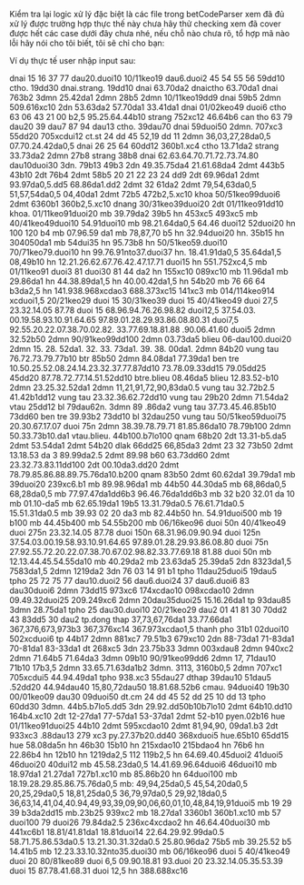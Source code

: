 Kiểm tra lại logic xử lý đặc biệt là các file trong betCodeParser xem đã đủ xử lý được trường hợp thực thế này chưa hãy thử checking xem đã cover được hết các case dưới đây chưa nhé, nếu chỗ nào chưa rõ, tổ hợp mã nào lỗi hãy nói cho tôi biết, tôi sẽ chỉ cho bạn:

Ví dụ thực tế user nhập input sau:

dnai
15 16 37 77 dau20.duoi10
10/11keo19 dau6.duoi2
45 54 55 56 59dd10
ctho.
19dd30
dnai.strang.
19dd10
dnai
63.70da2
dnaictho
63.70da1
dnai
763b2
3dmn
25.42da1
2dmn
28b5
2dmn
10/11keo19dd9
dnai
59b5
2dmn
509.616xc10
2dn
53.63da2
57.70da1
33.41da1
dnai
01/02keo49 duoi6
ctho
63 06 43 21 00 b2,5
95.25.64.44b10
strang
752xc12
46.64b6
can tho 63 79 dau20
39 dau7
87 94 dau13
ctho.
39dau70
dnai
59duoi50
2dmn.
707xc3
55dd20
705xcdui12
ct.st
24 dd 45
52,19 dd 11
2dmn
36,03,27,28da0,5
07.70.24.42da0,5
dnai
26 25 64 60dd12
360b1.xc4
ctho
13.71da2
strang
33.73da2
2dmn
27b8
strang
38b8
dnai
62.63.64.70.71.72.73.74.80 dau10duoi30
3dn.
79b13
49b3
2dn
49.35.75da4
21.61.68da4
2dmt
443b5
43b10
2dt
76b4
2dmt
58b5
20 21 22 23 24 dd9
2dt
69.96da1
2dmt
93.97da0,5.dd5
68.86da1.dd2
2dmt
32 61da2
2dmt
79,54,63da0,5
51,57,54da0,5
04,40da1
2dmt
72b5
472b2,5.xc10
khoa
50/51keo99duoi6
2dmt
6360b1
360b2,5.xc10
dnang
30/31keo39duoi20
2dt
01/11keo91dd10
khoa.
01/11keo91duoi20
mb
39.79da2
39b5
hn
453xc5
493xc5
mb
40/41keo49duoi10
54.91duoi10
mb
98.21.64da0,5
64.46 duoi12
52duoi20
hn
100 120 b4
mb
07.96.59 da1
mb
78,87,70 b5
hn
32.94duoi20
hn.
35b15
hn
304050da1
mb
54dui35
hn
95.73b8
hn
50/51keo59.duoi10
70/71keo79.duoi10
hn
99.76.91nto37.duoi37
hn.
18.41.91da0,5
35.64da1,5
08,49b10
hn
12.21.26.62.67.76.42.47.17.71 duoi15
hn
551.752xc4,5
mb
01/11keo91 duoi3
81 duoi30
81 44 da2
hn
155xc10
089xc10
mb
11.96da1
mb
29.86da1
hn
44.38.89da1,5
hn
40.00.42da1,5
hn
54b20
mb 76 66 64 b3da2,5
hn
141.938.968xcdao3
688.373xc15
141xc3
mb
014/114keo914 xcduoi1,5
20/21keo29 duoi 15
30/31keo39 duoi 15
40/41keo49 duoi 27,5
23.32.14.05 87.78 duoi 15
68.96.94.76.26.98.82 duoi12,5
37.54.03. 00.19.58.93.10.91.64.65 97.89.01.28.29.93.86.08.80.31 duoi7,5
92.55.20.22.07.38.70.02.82. 33.77.69.18.81.88 .90.06.41.60 duoi5
2dmn
32.52b50
2dmn
90/91keo99dd100
2dmn
03.73da5
blieu
06-dau100.duoi20
2dmn 15. 28. 52da1. 32. 33. 73da1. 39. 38. 00da1.
2dmn
84b20
vung tau
76.72.73.79.77b10
btr
85b50
2dmn
84.08da1
77.39da1
ben tre
10.50.25.52.08.24.14.23.32.37.77.87dd10
73.78.09.33dd15
79.05dd25
45dd20
87.78.72.77.14.51.52dd10
btre.blieu
08.46da5
blieu
12.83.52-b10
2dmn
23.25.32.52da1
2dmn
11,21,91,72,90,83da0.5
vung tau
32.72b2.5
41.42b1dd12
vung tau
23.32.36.62.72dd10
vung tau
29b20
2dmn
71.54da2
vtau
25dd12
bl
79dau62n.
3dmn
89 .86da2
vung tau
37.73.45.46.85b10
73dd60
ben tre
39.93b2
73dd10
bl 32dau250
vung tau
50/51keo59duoi75
20.30.67.17.07 duoi 75n
2dmn
38.39.78.79.71 81.85.86da10
78.79b100
2dmn
50.33.73b10.da1
vtau.blieu. 44b100.b7lo100
qnam
68b20
2dt
13.31-b5.da5
2dmt
53.54da1
2dmt
54b20
dlak
66dd25
66,85da3
2dmt
23 32 73b50
2dmt
13.18.53 da 3
89.99da2.5
2dmt
89.98 b60
63.73dd60
2dmt
23.32.73.83.11dd100
2dt
00.10da3.dd20
2dmt
78.79.85.86.88.89.75.76da10.b200
qnam
83b50
2dmt
60.62da1
39.79da1
mb
39duoi20
239xc6.b1
mb
89.98.96da1
mb
44b50
44.30da5
mb
68,86da0,5
68,28da0,5
mb
77.97.47da1dd6b3
96.46.76da1dd6b3
mb
32 b20
32.01 da 10
mb
01.10-da5
mb
62.65.19da1
19b5
13.31.79da0.5
76.61.71da0.5
15.51.31da0.5
mb
39.93 02 20 da3
mb
82.44b50
hn.
54.91duoi500
mb 19 b100
mb
44.45b400
mb
54.55b200
mb
06/16keo96 duoi 50n
40/41keo49 duoi 275n
23.32.14.05 87.78 duoi 150n
68.31.96.09.90.94 duoi 125n
37.54.03.00.19.58.93.10.91.64.65 97.89.01.28.29.93.86.08.80 duoi 75n
27.92.55.72.20.22.07.38.70.67.02.98.82.33.77.69.18 81.88 duoi 50n
mb
12.13.44.45.54.55da10
mb
40.29da2
mb
23.63da5
25.39da5
2dn
8323da1,5
7583da1,5
2dmn
1219da2
3dn
76 03 14 91 b1
tpho
11dau25duoi5
19dau5
tpho
25 72 75 77 dau10.duoi2
56 dau6.duoi24
37 dau6.duoi6
83 dau30duoi6
2dmn
73dd15
973xc6
174xcdao10
098xcdao10
2dmn
09.49.32duoi25
209.249xc6
2dmn
20dau35duoi25
15.16.26da1
tp
93dau85
3dmn
28.75da1
tpho
25 dau30.duoi10
20/21keo29 dau2
01 41 81 30 70dd2
43 83dd5
30 dau2
tp.dong thap
37,73,67,76da1
33.77.66da1
367,376,673,973b3
367,376xc14
367.973xcdao1,5
thanh pho
31b1
02duoi10
502xcduoi6
tp
44b17
2dmn
881xc7
79.51b3
679xc10
2dn
88-73da1
71-83da1
70-81da1
83-33da1
dt
268xc5
3dn
23.75b33
3dmn
003xdau8
2dmn
940xc2
2dmn
71.64b5
71.64da3
3dmn
09b10
90/91keo99dd6
2dmn
17, 71dau10
71b10
17b3,5
2dmn
33.65.71.63da1b2
3dmn.
3113, 3160b0,5
2dmn
707xc1
705xcdui5
44.94.49da1
tpho
938.xc3
55dau27
dthap
39dau10
51dau5
.52dd20
44.94dau40
15,80,72dau50
18.81.68.52b6
cmau.
94duoi40
19b30
00/01keo09 dau30
09duoi50
dt.cm
24 dd 45
52 dd 25
10 dd 13
tpho
60dd30
3dmn.
44b5.b7lo5.dd5
3dn 29.92.dd50b10b7lo10
2dmt
64b10.dd10
164b4.xc10
2dt
12-27da1
77-57da1
53-37da1
2dmt
52-b10
pyen.02b16
hue
01/11keo91duoi25
44b10
2dmt
595xcdao10
2dmt
81,94,90, 09da1.b3
2dt
933xc3
.88dau13
279 xc3
py.27.37b20.dd40
368xduoi5
hue.65b10
65dd15
hue
58.08da5n
hn
46b30
15b10
hn
215xdao10
215bdao4
hn
76b6
hn
22.86b4
hn
12b10
hn
1219da2,5
112 119b2,5
hn
64.69.40.45duoi2
41duoi5
46duoi20
40dui12
mb
45.58.23da0,5
14.41.69.96.64duoi6
46duoi10
mb
18.97da1
21.27da1
727b1.xc10
mb
85.86b20
hn
64duoi100
mb
18.19.28.29.85.86.75.76da0,5
mb:
49,94,25da0,5
45,54,20da0,5
20,25,29da0,5
18,81,25da0,5
36,79,97da0,5
29,92,18da0,5
36,63,14,41,04,40.94,49,93,39,09,90,06,60,01,10,48,84,19,91duoi5
mb
19 29 39 b3da2dd15
mb.23b25
939xc2
mb
18.27da1
3360b1
360b1.xc10
mb
57 duoi100
79 duoi26
79.84da2.5
236xc4xcdao2
hn
46.64.40duoi30
mb
441xc6b1
18.81/41.81da1
18.81duoi14
22.64.29.92.99da0.5
58.71.75.86.53da0.5
13.21.30.31.32da0.5
25.80.96da2
75b5
mb 39.25.52 b5
14.41b5
mb
12.23.33.10.32nto35.duoi30
mb
06/16keo96 duoi 5
40/41keo49 duoi 20
80/81keo89 duoi 6,5
09.90.18.81 93.duoi 20
23.32.14.05.35.53.39 duoi 15
87.78.41.68.31 duoi 12,5
hn
388.688xc16
